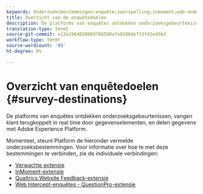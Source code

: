 ```yaml
---
keywords: Onderzoeksbestemmingen;enquête;voorspelling;inmoment;web-onderscheppingsenquêtes;qualtriciteiten
title: Overzicht van de enquêtedoelen
description: De platforms van enquêtes ontdekken onderzoeksgebeurtenissen, vangen klant terugkoppelt in real time door gegevenselementen, en delen gegevens met Adobe Experience Platform.
translation-type: tm+mt
source-git-commit: e13a19640208697665b0a7e0106def33fd1e456d
workflow-type: tm+mt
source-wordcount: '89'
ht-degree: 0%

---
```



# Overzicht van enquêtedoelen {#survey-destinations}

De platforms van enquêtes ontdekken onderzoeksgebeurtenissen, vangen klant terugkoppelt in real time door gegevenselementen, en delen gegevens met Adobe Experience Platform.

Momenteel, steunt Platform de hieronder vermelde onderzoeksbestemmingen. Voor informatie over hoe te met deze bestemmingen te verbinden, zie de individuele verbindingen:

- [Verwachte extensie](./foresee.md)
- [InMoment-extensie](./inmoment.md)
- [Qualtrics Website Feedback-extensie](./qualtrics.md)
- [Web Intercept-enquêtes - QuestionPro-extensie](./web-intercept-surveys.md)
